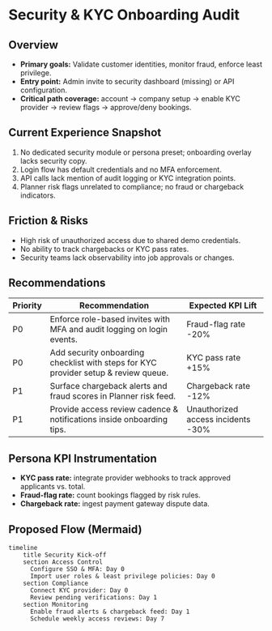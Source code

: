 # Security & KYC Onboarding Audit

## Overview
- **Primary goals:** Validate customer identities, monitor fraud, enforce least privilege.
- **Entry point:** Admin invite to security dashboard (missing) or API configuration.
- **Critical path coverage:** account → company setup → enable KYC provider → review flags → approve/deny bookings.

## Current Experience Snapshot
1. No dedicated security module or persona preset; onboarding overlay lacks security copy.
2. Login flow has default credentials and no MFA enforcement.
3. API calls lack mention of audit logging or KYC integration points.
4. Planner risk flags unrelated to compliance; no fraud or chargeback indicators.

## Friction & Risks
- High risk of unauthorized access due to shared demo credentials.
- No ability to track chargebacks or KYC pass rates.
- Security teams lack observability into job approvals or changes.

## Recommendations
| Priority | Recommendation | Expected KPI Lift |
| --- | --- | --- |
| P0 | Enforce role-based invites with MFA and audit logging on login events. | Fraud-flag rate -20% |
| P0 | Add security onboarding checklist with steps for KYC provider setup & review queue. | KYC pass rate +15% |
| P1 | Surface chargeback alerts and fraud scores in Planner risk feed. | Chargeback rate -12% |
| P1 | Provide access review cadence & notifications inside onboarding tips. | Unauthorized access incidents -30% |

## Persona KPI Instrumentation
- **KYC pass rate:** integrate provider webhooks to track approved applicants vs. total.
- **Fraud-flag rate:** count bookings flagged by risk rules.
- **Chargeback rate:** ingest payment gateway dispute data.

## Proposed Flow (Mermaid)
```mermaid
timeline
    title Security Kick-off
    section Access Control
      Configure SSO & MFA: Day 0
      Import user roles & least privilege policies: Day 0
    section Compliance
      Connect KYC provider: Day 0
      Review pending verifications: Day 1
    section Monitoring
      Enable fraud alerts & chargeback feed: Day 1
      Schedule weekly access reviews: Day 7
```

